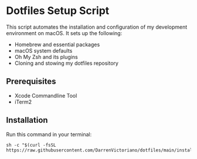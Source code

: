 # Dotfiles Setup Script

This script automates the installation and configuration of my development environment on macOS. It sets up the following:

- Homebrew and essential packages
- macOS system defaults
- Oh My Zsh and its plugins
- Cloning and stowing my dotfiles repository

## Prerequisites
 - Xcode Commandline Tool
 - iTerm2

## Installation
Run this command in your terminal:
```
sh -c "$(curl -fsSL https://raw.githubusercontent.com/DarrenVictoriano/dotfiles/main/install.sh)"
```